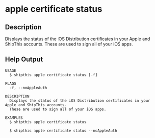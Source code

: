 # apple certificate status

## Description

Displays the status of the iOS Distribution certificates in your Apple and ShipThis accounts.
These are used to sign all of your iOS apps.

## Help Output

```help
USAGE
  $ shipthis apple certificate status [-f]

FLAGS
  -f, --noAppleAuth

DESCRIPTION
  Displays the status of the iOS Distribution certificates in your Apple and ShipThis accounts.
  These are used to sign all of your iOS apps.

EXAMPLES
  $ shipthis apple certificate status

  $ shipthis apple certificate status --noAppleAuth
```